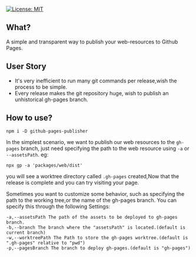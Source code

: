 [![License: MIT](https://img.shields.io/badge/License-MIT-yellow.svg)](https://opensource.org/licenses/MIT)

## What?

A simple and transparent way to publish your web-resources to Github Pages. 

## User Story

- It's very inefficient to run many git commands per release,wish the process to be simple.
- Every release makes the git repository huge, wish to publish an unhistorical gh-pages branch.

## How to use?

```
npm i -D github-pages-publisher
```

In the simplest scenario, we want to publish our web resources to the `gh-pages` branch,  just need specifying the path to the web resource using `-a` or `--assetsPath`. eg:

```
npx gp -a 'packages/web/dist'
```

you will see a worktree directory called `.gh-pages` created,Now that the release is complete and you can try visiting your page.


Sometimes you want to customize some behavior, such as specifying the path to the working tree,or the name of the gh-pages branch. You can specify this through the following Settings:


```
-a,--assetsPath	The path of the assets to be deployed to gh-pages branch.
-b,--branch	The branch where the "assetsPath" is located.(default is current branch)
-w,--worktreePath The Path to store the gh-pages worktree.(default is ".gh-pages" relative to "pwd")
-p,--pagesBranch The branch to deploy gh-pages.(default is "gh-pages")
```